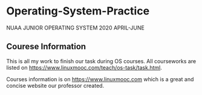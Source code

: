 # Operating-System-Practice
NUAA JUNIOR OPERATING SYSTEM 2020 APRIL-JUNE

## Courese Information
This is all my work to finish our task during OS courses. All courseworks are listed on https://www.linuxmooc.com/teach/os-task/task.html.

Courses information is on https://www.linuxmooc.com which is a great and concise website our professor created.

